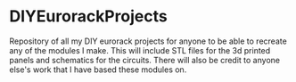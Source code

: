 # DIYEurorackProjects
Repository of all my DIY eurorack projects for anyone to be able to recreate any of the modules I make. This will include STL files for the 3d printed panels and schematics for the circuits. There will also be credit to anyone else's work that I have based these modules on.
